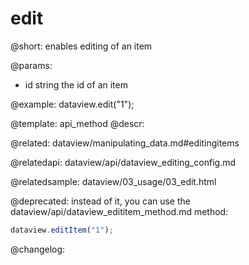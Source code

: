 edit
=============

@short: enables editing of an item


@params:
- id		string		the id of an item



@example:
dataview.edit("1");


@template: api_method
@descr:

@related: dataview/manipulating_data.md#editingitems

@relatedapi:
dataview/api/dataview_editing_config.md

@relatedsample:
dataview/03_usage/03_edit.html

@deprecated: instead of it, you can use the dataview/api/dataview_edititem_method.md method:
~~~js
dataview.editItem("1");
~~~


@changelog:


